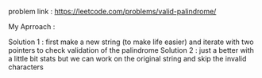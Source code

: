 problem link : https://leetcode.com/problems/valid-palindrome/

My Aprroach : 

Solution 1 : first make a new string (to make life easier) and iterate with two pointers to check validation of the palindrome 
Solution 2 : just a better with a little bit stats but we can work on the original string and skip the invalid characters


